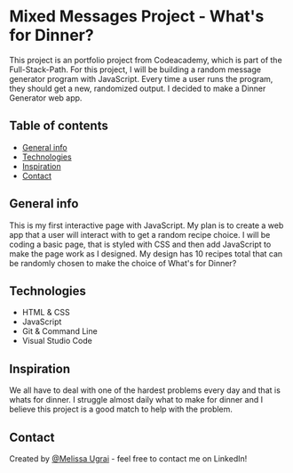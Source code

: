# Mixed Messages Project - What's for Dinner? 

This project is an portfolio project from Codeacademy, which is part of the Full-Stack-Path. 
For this project, I will be building a random message generator program with JavaScript. Every time a user runs the program, they should get a new, randomized output. I decided to make a Dinner Generator web app.

## Table of contents

* [General info](#general-info)
* [Technologies](#technologies)
* [Inspiration](#inspiration)
* [Contact](#contact)

## General info
This is my first interactive page with JavaScript. My plan is to create a web app that a user will interact with to get a random recipe choice. I will be coding a basic page, that is styled with CSS and then add JavaScript to make the page work as I designed. My design has 10 recipes total that can be randomly chosen to make the choice of What's for Dinner?

## Technologies
* HTML & CSS
* JavaScript
* Git & Command Line
* Visual Studio Code

## Inspiration
We all have to deal with one of the hardest problems every day and that is whats for dinner. I struggle almost daily what to make for dinner and I believe this project is a good match to help with the problem.

## Contact
Created by [@Melissa Ugrai](https://www.linkedin.com/in/melissaugrai/) - feel free to contact me on LinkedIn!